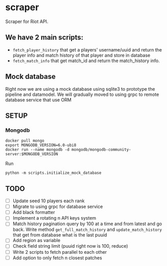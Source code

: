 # scraper
Scraper for Riot API. 
## We have 2 main scripts:
- `fetch_player_history` that get a players' username/uuid and return the player info and match history of that player and store in database
- `fetch_match_info` that get match_id and return the match_history info. 

## Mock database
Right now we are using a mock database using sqlite3 to prototype the pipeline and datamodel. We will gradually moved to using grpc to remote database service that use ORM

## SETUP
### Mongodb
```
docker pull mongo
export MONGODB_VERSION=6.0-ubi8
docker run --name mongodb -d mongodb/mongodb-community-server:$MONGODB_VERSION
```

Run
```
python -m scripts.initialize_mock_database
```

## TODO
- [ ] Update seed 10 players each rank
- [ ] Migrate to using grpc for database service
- [ ] Add black formatter
- [ ] Implement a rotating n API keys system
- [ ] Match history pagination query by 100 at a time and from latest and go back. Write method `get_full_match_history` and `update_match_history` that get from database what is the last puuid
- [ ] Add region as variable
- [ ] Check field string limit (puuid right now is 100, reduce)
- [ ] Write 2 scripts to fetch parallel to each other
- [ ] Add option to only fetch n closest patches
